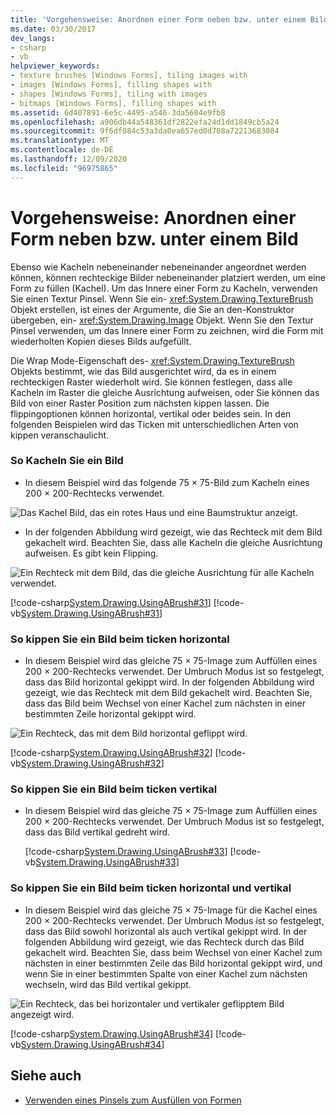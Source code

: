 ```yaml
---
title: 'Vorgehensweise: Anordnen einer Form neben bzw. unter einem Bild'
ms.date: 03/30/2017
dev_langs:
- csharp
- vb
helpviewer_keywords:
- texture brushes [Windows Forms], tiling images with
- images [Windows Forms], filling shapes with
- shapes [Windows Forms], tiling with images
- bitmaps [Windows Forms], filling shapes with
ms.assetid: 6d407891-6e5c-4495-a546-3da5604e9fb8
ms.openlocfilehash: a906db44a548361df2822efa24d1dd1849cb5a24
ms.sourcegitcommit: 9f6df084c53a3da0ea657ed0d708a72213683084
ms.translationtype: MT
ms.contentlocale: de-DE
ms.lasthandoff: 12/09/2020
ms.locfileid: "96975865"
---
```

# <a name="how-to-tile-a-shape-with-an-image"></a>Vorgehensweise: Anordnen einer Form neben bzw. unter einem Bild
Ebenso wie Kacheln nebeneinander nebeneinander angeordnet werden können, können rechteckige Bilder nebeneinander platziert werden, um eine Form zu füllen (Kachel). Um das Innere einer Form zu Kacheln, verwenden Sie einen Textur Pinsel. Wenn Sie ein- <xref:System.Drawing.TextureBrush> Objekt erstellen, ist eines der Argumente, die Sie an den-Konstruktor übergeben, ein- <xref:System.Drawing.Image> Objekt. Wenn Sie den Textur Pinsel verwenden, um das Innere einer Form zu zeichnen, wird die Form mit wiederholten Kopien dieses Bilds aufgefüllt.  
  
 Die Wrap Mode-Eigenschaft des- <xref:System.Drawing.TextureBrush> Objekts bestimmt, wie das Bild ausgerichtet wird, da es in einem rechteckigen Raster wiederholt wird. Sie können festlegen, dass alle Kacheln im Raster die gleiche Ausrichtung aufweisen, oder Sie können das Bild von einer Raster Position zum nächsten kippen lassen. Die flippingoptionen können horizontal, vertikal oder beides sein. In den folgenden Beispielen wird das Ticken mit unterschiedlichen Arten von kippen veranschaulicht.  
  
### <a name="to-tile-an-image"></a>So Kacheln Sie ein Bild  
  
- In diesem Beispiel wird das folgende 75 × 75-Bild zum Kacheln eines 200 × 200-Rechtecks verwendet.  
  
 ![Das Kachel Bild, das ein rotes Haus und eine Baumstruktur anzeigt.](./media/how-to-tile-a-shape-with-an-image/rectangle-tile-200x200.gif)  
  
- In der folgenden Abbildung wird gezeigt, wie das Rechteck mit dem Bild gekachelt wird. Beachten Sie, dass alle Kacheln die gleiche Ausrichtung aufweisen. Es gibt kein Flipping.  
  
 ![Ein Rechteck mit dem Bild, das die gleiche Ausrichtung für alle Kacheln verwendet.](./media/how-to-tile-a-shape-with-an-image/rectangle-tiled-image-no-flip.gif)  
  
 [!code-csharp[System.Drawing.UsingABrush#31](~/samples/snippets/csharp/VS_Snippets_Winforms/System.Drawing.UsingABrush/CS/Class1.cs#31)]
 [!code-vb[System.Drawing.UsingABrush#31](~/samples/snippets/visualbasic/VS_Snippets_Winforms/System.Drawing.UsingABrush/VB/Class1.vb#31)]  
  
### <a name="to-flip-an-image-horizontally-while-tiling"></a>So kippen Sie ein Bild beim ticken horizontal  
  
- In diesem Beispiel wird das gleiche 75 × 75-Image zum Auffüllen eines 200 × 200-Rechtecks verwendet. Der Umbruch Modus ist so festgelegt, dass das Bild horizontal gekippt wird. In der folgenden Abbildung wird gezeigt, wie das Rechteck mit dem Bild gekachelt wird. Beachten Sie, dass das Bild beim Wechsel von einer Kachel zum nächsten in einer bestimmten Zeile horizontal gekippt wird.  
  
 ![Ein Rechteck, das mit dem Bild horizontal geflippt wird.](./media/how-to-tile-a-shape-with-an-image/rectangle-tiled-image-horizontal-flip.gif)  
  
 [!code-csharp[System.Drawing.UsingABrush#32](~/samples/snippets/csharp/VS_Snippets_Winforms/System.Drawing.UsingABrush/CS/Class1.cs#32)]
 [!code-vb[System.Drawing.UsingABrush#32](~/samples/snippets/visualbasic/VS_Snippets_Winforms/System.Drawing.UsingABrush/VB/Class1.vb#32)]  
  
### <a name="to-flip-an-image-vertically-while-tiling"></a>So kippen Sie ein Bild beim ticken vertikal  
  
- In diesem Beispiel wird das gleiche 75 × 75-Image zum Auffüllen eines 200 × 200-Rechtecks verwendet. Der Umbruch Modus ist so festgelegt, dass das Bild vertikal gedreht wird.  
  
     [!code-csharp[System.Drawing.UsingABrush#33](~/samples/snippets/csharp/VS_Snippets_Winforms/System.Drawing.UsingABrush/CS/Class1.cs#33)]
     [!code-vb[System.Drawing.UsingABrush#33](~/samples/snippets/visualbasic/VS_Snippets_Winforms/System.Drawing.UsingABrush/VB/Class1.vb#33)]  
  
### <a name="to-flip-an-image-horizontally-and-vertically-while-tiling"></a>So kippen Sie ein Bild beim ticken horizontal und vertikal  
  
- In diesem Beispiel wird das gleiche 75 × 75-Image für die Kachel eines 200 × 200-Rechtecks verwendet. Der Umbruch Modus ist so festgelegt, dass das Bild sowohl horizontal als auch vertikal gekippt wird. In der folgenden Abbildung wird gezeigt, wie das Rechteck durch das Bild gekachelt wird. Beachten Sie, dass beim Wechsel von einer Kachel zum nächsten in einer bestimmten Zeile das Bild horizontal gekippt wird, und wenn Sie in einer bestimmten Spalte von einer Kachel zum nächsten wechseln, wird das Bild vertikal gekippt.  
  
 ![Ein Rechteck, das bei horizontaler und vertikaler geflipptem Bild angezeigt wird.](./media/how-to-tile-a-shape-with-an-image/rectangle-tiled-image-horizontal-vertical-flip.gif)  
  
 [!code-csharp[System.Drawing.UsingABrush#34](~/samples/snippets/csharp/VS_Snippets_Winforms/System.Drawing.UsingABrush/CS/Class1.cs#34)]
 [!code-vb[System.Drawing.UsingABrush#34](~/samples/snippets/visualbasic/VS_Snippets_Winforms/System.Drawing.UsingABrush/VB/Class1.vb#34)]  
  
## <a name="see-also"></a>Siehe auch

- [Verwenden eines Pinsels zum Ausfüllen von Formen](using-a-brush-to-fill-shapes.md)

